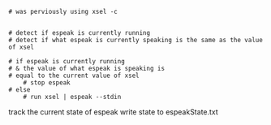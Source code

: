 ```
# was perviously using xsel -c 


# detect if espeak is currently running
# detect if what espeak is currently speaking is the same as the value of xsel

# if espeak is currently running 
# & the value of what espeak is speaking is 
# equal to the current value of xsel
	# stop espeak
# else
	# run xsel | espeak --stdin
```

track the current state of espeak
	write state to espeakState.txt